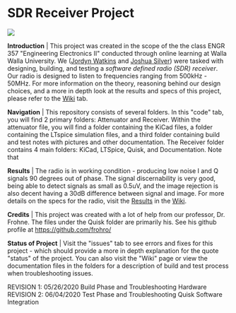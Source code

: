 # SDR Receiver Project

![](https://github.com/greenjacketgirl/SDR_Receiver/blob/master/Photos/00000PORTRAIT_00000_BURST20200526190957384.jpg)

**Introduction** | This project was created in the scope of the the class ENGR 357 "Engineering Electronics II" conducted through online learning at Walla Walla University. We ([Jordyn Watkins](https://github.com/greenjacketgirl) and [Joshua Silver](https://github.com/JoshSilver8)) were tasked with designing, building, and testing a *software defined radio (SDR) receiver*. Our radio is designed to listen to frequencies ranging from 500kHz - 50MHz. For more information on the theory, reasoning behind our design choices, and a more in depth look at the results and specs of this project, please refer to the [Wiki](https://github.com/greenjacketgirl/SDR_Receiver/wiki) tab.

**Navigation** | This repository consists of several folders. In this "code" tab, you will find 2 primary folders: Attenuator and Receiver. Within the attenuator file, you will find a folder containing the KiCad files, a folder containing the LTspice simulation files, and a third folder containing build and test notes with pictures and other documentation. The Receiver folder contains 4 main folders: KiCad, LTSpice, Quisk, and Documentation. Note that  

**Results** | The radio is in working condition - producing low noise I and Q signals 90 degrees out of phase. The signal discernability is very good, being able to detect signals as small as 0.5uV, and the image rejection is also decent having a 30dB difference between signal and image. For more details on the specs for the radio, visit the [Results](https://github.com/greenjacketgirl/SDR_Receiver/wiki/Results) in the [Wiki](https://github.com/greenjacketgirl/SDR_Receiver/wiki).

**Credits** | This project was created with a lot of help from our professor, Dr. Frohne. The files under the Quisk folder are primarily his. See his github profile at https://github.com/frohro/ 

**Status of Project** | Visit the "issues" tab to see errors and fixes for this project - which should provide a more in depth explanation for the quote "status" of the project. You can also visit the "Wiki" page or view the documentation files in the folders for a description of build and test process when troubleshooting issues.

REVISION 1: 05/26/2020  Build Phase and Troubleshooting Hardware
REVISION 2: 06/04/2020 Test Phase and Troubleshooting Quisk Software Integration
